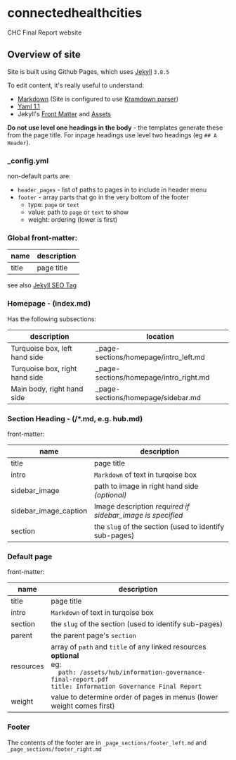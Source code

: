 # connectedhealthcities
CHC Final Report website

## Overview of site

Site is built using Github Pages, which uses [Jekyll] `3.8.5`

To edit content, it's really useful to understand:
    
- [Markdown] (Site is configured to use [Kramdown parser][Kramdown])
- [Yaml 1.1][Yaml]
- Jekyll's [Front Matter][Front-Matter] and [Assets][Jekyll Assets]

[Jekyll]: https://jekyllrb.com/
[Markdown]: https://www.markdownguide.org/
[Kramdown]: https://kramdown.gettalong.org
[Yaml]: https://yaml.org/spec/1.1/
[Front-Matter]: https://jekyllrb.com/docs/front-matter/
[Jekyll Assets]: [https://jekyllrb.com/docs/assets/]

**Do not use level one headings in the body** - the templates generate these from the page title. For inpage headings use level two headings (eg `## A Header`).

### _config.yml

non-default parts are:

- `header_pages` - list of paths to pages in to include in header menu
- `footer` - array parts that go in the very bottom of the footer
    - type: `page` or `text`
    - value: path to `page` or `text` to show
    - weight: ordering (lower is first)

### Global front-matter:

| name  | description |
|---    |---          |
| title | page title  |

see also [Jekyll SEO Tag]

[Jekyll SEO Tag]: https://jekyll.github.io/jekyll-seo-tag/


### Homepage - (index.md)

Has the following subsections:
    
| description                     | location                               | 
|---------------------------------|----------------------------------------| 
| Turquoise box, left hand side   | _page-sections/homepage/intro_left.md  |
| Turquoise box, right hand side  | _page-sections/homepage/intro_right.md |
| Main body, right hand side      | _page-sections/homepage/sidebar.md     |

### Section Heading - (/*.md, e.g. hub.md)

front-matter:

| name                   | description                                                  |
|---                     |---                                                           |
| title                  | page title                                                   |
| intro                  | `Markdown` of text in turqoise box                           |
| sidebar_image          | path to image in right hand side *(optional)*                |
| sidebar_image_caption  | Image description *required if sidebar_image is specified*   |
| section                | the `slug` of the section (used to identify sub-pages)       |

### Default page

front-matter:

| name                   | description                                                  |
|---                     |---                                                           |
| title                  | page title                                                   |
| intro                  | `Markdown` of text in turqoise box                           |
| section                | the `slug` of the section (used to identify sub-pages)       |
| parent                 | the parent page's `section`                                  |
| resources              | array of `path` and `title` of any linked resources **optional** <br>eg:<br>`  path: /assets/hub/information-governance-final-report.pdf`<br>`title: Information Governance Final Report` |
| weight                 | value to determine order of pages in menus (lower weight comes first) |

### Footer

The contents of the footer are in `_page_sections/footer_left.md` and `_page_sections/footer_right.md`
